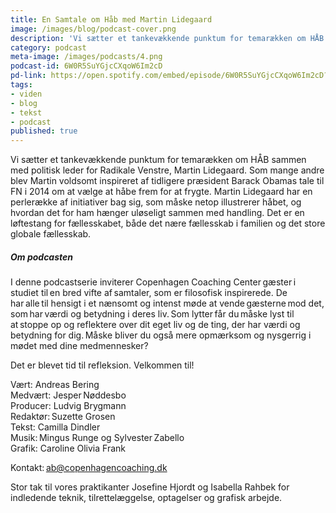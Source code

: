 ```yaml
---
title: En Samtale om Håb med Martin Lidegaard
image: /images/blog/podcast-cover.png
description: 'Vi sætter et tankevækkende punktum for temarækken om HÅB sammen med politisk leder for Radikale Venstre, Martin Lidegaard. Som mange andre blev Martin voldsomt inspireret af tidligere præsident Barack Obamas tale til FN i 2014 om at vælge at håbe frem for at frygte. Martin Lidegaard har en perlerække af initiativer bag sig, som måske netop illustrerer håbet, og hvordan det for ham hænger uløseligt sammen med handling. Det er en løftestang for fællesskabet, både det nære fællesskab i familien og det store globale fællesskab.'
category: podcast
meta-image: /images/podcasts/4.png
podcast-id: 6W0R5SuYGjcCXqoW6Im2cD
pd-link: https://open.spotify.com/embed/episode/6W0R5SuYGjcCXqoW6Im2cD?utm_source=generator
tags:
- viden
- blog
- tekst
- podcast
published: true
---
```


Vi sætter et tankevækkende punktum for temarækken om HÅB sammen med politisk leder for Radikale Venstre, Martin Lidegaard. Som mange andre blev Martin voldsomt inspireret af tidligere præsident Barack Obamas tale til FN i 2014 om at vælge at håbe frem for at frygte. Martin Lidegaard har en perlerække af initiativer bag sig, som måske netop illustrerer håbet, og hvordan det for ham hænger uløseligt sammen med handling. Det er en løftestang for fællesskabet, både det nære fællesskab i familien og det store globale fællesskab.

##### Om podcasten

I denne podcastserie inviterer Copenhagen Coaching Center gæster i studiet til en bred vifte af samtaler, som er filosofisk inspirerede. De har alle til hensigt i et nænsomt og intenst møde at vende gæsterne mod det, som har værdi og betydning i deres liv. Som lytter får du måske lyst til at stoppe op og reflektere over dit eget liv og de ting, der har værdi og betydning for dig. Måske bliver du også mere opmærksom og nysgerrig i mødet med dine medmennesker?

Det er blevet tid til refleksion. Velkommen til!  

Vært: Andreas Bering<br>
Medvært: Jesper Nøddesbo<br>
Producer: Ludvig Brygmann<br>
Redaktør: Suzette Grosen<br>
Tekst: Camilla Dindler<br>
Musik: Mingus Runge og Sylvester Zabello<br>
Grafik: Caroline Olivia Frank

Kontakt: ab@copenhagencoaching.dk

Stor tak til vores praktikanter Josefine Hjordt og Isabella Rahbek for indledende teknik, tilrettelæggelse, optagelser og grafisk arbejde.